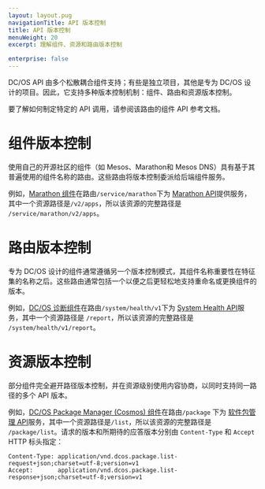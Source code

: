 ```yaml
---
layout: layout.pug
navigationTitle: API 版本控制
title: API 版本控制
menuWeight: 20
excerpt: 理解组件、资源和路由版本控制

enterprise: false
---
```


DC/OS API 由多个松散耦合组件支持；有些是独立项目，其他是专为 DC/OS 设计的项目。因此，它支持多种版本控制机制：组件、路由和资源版本控制。

要了解如何制定特定的 API 调用，请参阅该路由的组件 API 参考文档。

# 组件版本控制

使用自己的开源社区的组件（如 Mesos、Marathon和 Mesos DNS）具有基于其普遍使用的组件名称的路由。这些路由将版本控制委派给后端组件服务。

例如，[Marathon 组件](/cn/1.11/overview/architecture/components/#marathon)在路由`/service/marathon`下为 [Marathon API](/cn/1.11/deploying-services/marathon-api/)提供服务，其中一个资源路径是`/v2/apps`，所以该资源的完整路径是 `/service/marathon/v2/apps`。

# 路由版本控制

专为 DC/OS 设计的组件通常遵循另一个版本控制模式，其组件名称重要性在特征集的名称之后。这些路由通常包括一个以便之后更轻松地支持重命名或更换组件的版本。

例如，[DC/OS 诊断组件](/cn/1.11/overview/architecture/components/#dcos-diagnostics)在路由`/system/health/v1`下为 [System Health API](/cn/1.11/monitoring/#system-health-http-api-endpoint)服务，其中一个资源路径是 `/report`，所以该资源的完整路径是 `/system/health/v1/report`。

# 资源版本控制

部分组件完全避开路径版本控制，并在资源级别使用内容协商，以同时支持同一路径的多个 API 版本。

例如，[DC/OS Package Manager (Cosmos) 组件](/cn/1.11/overview/architecture/components/#dcos-package-manager)在路由`/package` 下为 [软件包管理 API](/cn/1.11/deploying-services/package-api/)服务，其中一个资源路径是`/list`，所以该资源的完整路径是 `/package/list`。请求的版本和所期待的应答版本分别由 `Content-Type` 和 `Accept` HTTP 标头指定：

```
Content-Type: application/vnd.dcos.package.list-request+json;charset=utf-8;version=v1
Accept:       application/vnd.dcos.package.list-response+json;charset=utf-8;version=v1
```
